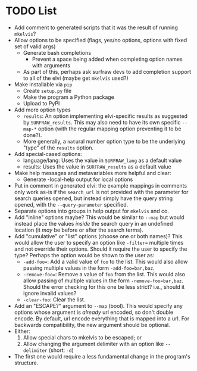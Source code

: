 # TODO List

- Add comment to generated scripts that it was the result of running `mkelvis`?
- Allow options to be specified (flags, yes/no options, options with fixed set
  of valid args)
	- Generate bash completions
		- Prevent a space being added when completing option names with
		  arguments
	- As part of this, perhaps ask surfraw devs to add completion support to all
	  of the elvi (maybe get `mkelvis` used?)
- Make installable via `pip`
	- Create `setup.py` file
	- Make the program a Python package
	- Upload to PyPI
- Add more option types
	- `results`: An option implementing elvi-specific results as suggested by
	  `SURFRAW_results`. This may also need to have its own specific `--map-*`
option (with the regular mapping option preventing it to be done?).
	- More generally, a `nat`ural number option type to be the underlying "type"
	  of the `results` option.
- Add special-cased options:
	- language/lang: Uses the value in `SURFRAW_lang` as a default value
	- results: Uses the value in `SURFRAW_results` as a default value
- Make help messages and metavariables more helpful and clear:
	- Generate -local-help output for local options
- Put in comment in generated elvi: the example mappings in comments only work
  as-is if the `search_url` is not provided with the parameter for search
queries opened, but instead simply have the query string opened, with the
`--query-parameter` specified.
- Separate options into groups in help output for `mkelvis` and co.
- Add "inline" options maybe?  This would be similar to `--map` but would
  instead place the values _inside_ the search query in an undefined location
(it *may* be before or after the search terms).
- Add "cumulative" or "list" options (choose one or both names)?  This would
  allow the user to specify an option like `-filter=` multiple times and not
override their options.  Should it require the user to specify the type?
Perhaps the option would be shown to the user as:
	- `-add-foo=`: Add a valid value of `foo` to the list.  This would also allow
	  passing multiple values in the form `-add-foo=bar,baz`.
	- `-remove-foo=`: Remove a value of `foo` from the list.  This would also
	  allow passing of multiple values in the form `-remove-foo=bar,baz`.  Should
the error checking for this one be less strict?  i.e., should it ignore invalid
values?
	- `-clear-foo`: Clear the list.
- Add an "ESCAPE?" argument to `--map` (bool).  This would specify any options
  whose argument is *already* url encoded, so don't double encode.  By default,
url encode everything that is mapped into a url.  For backwards compatibility,
the new argument should be optional.
- Either:
	1. Allow special chars to mkelvis to be escaped; or
	2. Allow changing the argument delimiter with an option like `--delimiter` (short: `-d`)
- The first one would require a less fundamental change in the program's structure.
